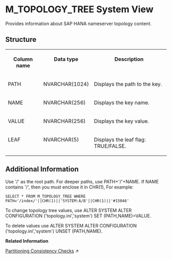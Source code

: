 <!-- loio20c882f975191014af059f9ee0f0a2e5 -->

# M\_TOPOLOGY\_TREE System View

Provides information about SAP HANA nameserver topology content.



<a name="loio20c882f975191014af059f9ee0f0a2e5___m__t_o_p_o_l_o_g_y__t_r_e_e_1struct_M_TOPOLOGY_TREE"/>

## Structure


<table>
<tr>
<th valign="top">

Column name



</th>
<th valign="top">

Data type



</th>
<th valign="top">

Description



</th>
</tr>
<tr>
<td valign="top">

PATH



</td>
<td valign="top">

NVARCHAR\(1024\)



</td>
<td valign="top">

Displays the path to the key.



</td>
</tr>
<tr>
<td valign="top">

NAME



</td>
<td valign="top">

NVARCHAR\(256\)



</td>
<td valign="top">

Displays the key name.



</td>
</tr>
<tr>
<td valign="top">

VALUE



</td>
<td valign="top">

NVARCHAR\(256\)



</td>
<td valign="top">

Displays the key value.



</td>
</tr>
<tr>
<td valign="top">

LEAF



</td>
<td valign="top">

NVARCHAR\(5\)



</td>
<td valign="top">

Displays the leaf flag: TRUE/FALSE.



</td>
</tr>
</table>



<a name="loio20c882f975191014af059f9ee0f0a2e5___m__t_o_p_o_l_o_g_y__t_r_e_e_1fulldesc_M_TOPOLOGY_TREE"/>

## Additional Information

Use '/' as the root path. For deeper paths, use PATH+'/'+NAME. If NAME contains '/', then you must enclose it in CHR\(1\), For example:

```
SELECT * FROM M_TOPOLOGY_TREE WHERE PATH='/index/'||CHR(1)||'SYSTEM:A/B'||CHR(1)||'#15046'
```

To change topology tree values, use ALTER SYSTEM ALTER CONFIGURATION \('topology.ini','system'\) SET \(PATH,NAME\)=VALUE.

To delete values use ALTER SYSTEM ALTER CONFIGURATION \('topology.ini','system'\) UNSET \(PATH,NAME\).

**Related Information**  


[Partitioning Consistency Checks](https://help.sap.com/viewer/f9c5015e72e04fffa14d7d4f7267d897/2023_2_QRC/en-US/7b1e7a1577cc4e05bb4c05b4189c5b2f.html "A number of table consistency checks are available to check the validity of partitioned tables.") :arrow_upper_right:

